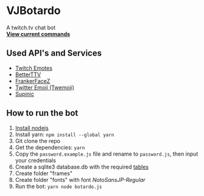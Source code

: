 # VJBotardo

A twitch.tv chat bot  
[__View current commands__](https://gist.github.com/VJ-Duardo/ee90088cb8b8aeec623a6092eaaa38bb)  

## Used API's and Services
* [Twitch Emotes](https://twitchemotes.com/apidocs)
* [BetterTTV](https://betterttv.com/)
* [FrankerFaceZ](https://frankerfacez.com/developers)
* [Twitter Emoji (Twemoji)](https://github.com/twitter/twemoji)
* [Supinic](https://supinic.com/api/)

## How to run the bot
1. [Install nodejs](https://github.com/nodesource/distributions/blob/master/README.md#installation-instructions)
2. Install yarn: `npm install --global yarn`
3. Git clone the repo
4. Get the dependencies: `yarn`
5. Copy the `password.example.js` file and rename to `password.js`, then input your credentials
6. Create a sqlite3 database.db with the required [tables](https://gist.github.com/VJ-Duardo/f605e10c8063d34f5169d02fd640f70c)
7. Create folder "frames"
8. Create folder "fonts" with font *NotoSansJP-Regular*
9. Run the bot: `yarn node botardo.js`
